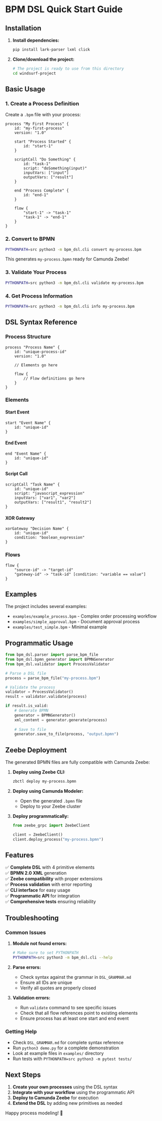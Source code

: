 # BPM DSL Quick Start Guide

## Installation

1. **Install dependencies:**
   ```bash
   pip install lark-parser lxml click
   ```

2. **Clone/download the project:**
   ```bash
   # The project is ready to use from this directory
   cd windsurf-project
   ```

## Basic Usage

### 1. Create a Process Definition

Create a `.bpm` file with your process:

```bpm
process "My First Process" {
    id: "my-first-process"
    version: "1.0"
    
    start "Process Started" {
        id: "start-1"
    }
    
    scriptCall "Do Something" {
        id: "task-1"
        script: "doSomething(input)"
        inputVars: ["input"]
        outputVars: ["result"]
    }
    
    end "Process Complete" {
        id: "end-1"
    }
    
    flow {
        "start-1" -> "task-1"
        "task-1" -> "end-1"
    }
}
```

### 2. Convert to BPMN

```bash
PYTHONPATH=src python3 -m bpm_dsl.cli convert my-process.bpm
```

This generates `my-process.bpmn` ready for Camunda Zeebe!

### 3. Validate Your Process

```bash
PYTHONPATH=src python3 -m bpm_dsl.cli validate my-process.bpm
```

### 4. Get Process Information

```bash
PYTHONPATH=src python3 -m bpm_dsl.cli info my-process.bpm
```

## DSL Syntax Reference

### Process Structure
```bmp
process "Process Name" {
    id: "unique-process-id"
    version: "1.0"
    
    // Elements go here
    
    flow {
        // Flow definitions go here
    }
}
```

### Elements

#### Start Event
```bpm
start "Event Name" {
    id: "unique-id"
}
```

#### End Event
```bpm
end "Event Name" {
    id: "unique-id"
}
```

#### Script Call
```bpm
scriptCall "Task Name" {
    id: "unique-id"
    script: "javascript_expression"
    inputVars: ["var1", "var2"]
    outputVars: ["result1", "result2"]
}
```

#### XOR Gateway
```bpm
xorGateway "Decision Name" {
    id: "unique-id"
    condition: "boolean_expression"
}
```

### Flows
```bpm
flow {
    "source-id" -> "target-id"
    "gateway-id" -> "task-id" [condition: "variable == value"]
}
```

## Examples

The project includes several examples:

- `examples/example_process.bpm` - Complex order processing workflow
- `examples/simple_approval.bpm` - Document approval process
- `examples/test_simple.bpm` - Minimal example

## Programmatic Usage

```python
from bpm_dsl.parser import parse_bpm_file
from bpm_dsl.bpmn_generator import BPMNGenerator
from bpm_dsl.validator import ProcessValidator

# Parse a DSL file
process = parse_bpm_file("my-process.bpm")

# Validate the process
validator = ProcessValidator()
result = validator.validate(process)

if result.is_valid:
    # Generate BPMN
    generator = BPMNGenerator()
    xml_content = generator.generate(process)
    
    # Save to file
    generator.save_to_file(process, "output.bpmn")
```

## Zeebe Deployment

The generated BPMN files are fully compatible with Camunda Zeebe:

1. **Deploy using Zeebe CLI:**
   ```bash
   zbctl deploy my-process.bpmn
   ```

2. **Deploy using Camunda Modeler:**
   - Open the generated `.bpmn` file
   - Deploy to your Zeebe cluster

3. **Deploy programmatically:**
   ```python
   from zeebe_grpc import ZeebeClient
   
   client = ZeebeClient()
   client.deploy_process("my-process.bpmn")
   ```

## Features

✅ **Complete DSL** with 4 primitive elements  
✅ **BPMN 2.0 XML** generation  
✅ **Zeebe compatibility** with proper extensions  
✅ **Process validation** with error reporting  
✅ **CLI interface** for easy usage  
✅ **Programmatic API** for integration  
✅ **Comprehensive tests** ensuring reliability  

## Troubleshooting

### Common Issues

1. **Module not found errors:**
   ```bash
   # Make sure to set PYTHONPATH
   PYTHONPATH=src python3 -m bpm_dsl.cli --help
   ```

2. **Parse errors:**
   - Check syntax against the grammar in `DSL_GRAMMAR.md`
   - Ensure all IDs are unique
   - Verify all quotes are properly closed

3. **Validation errors:**
   - Run `validate` command to see specific issues
   - Check that all flow references point to existing elements
   - Ensure process has at least one start and end event

### Getting Help

- Check `DSL_GRAMMAR.md` for complete syntax reference
- Run `python3 demo.py` for a complete demonstration
- Look at example files in `examples/` directory
- Run tests with `PYTHONPATH=src python3 -m pytest tests/`

## Next Steps

1. **Create your own processes** using the DSL syntax
2. **Integrate with your workflow** using the programmatic API
3. **Deploy to Camunda Zeebe** for execution
4. **Extend the DSL** by adding new primitives as needed

Happy process modeling! 🚀
